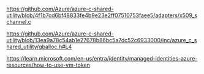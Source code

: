 https://github.com/Azure/azure-c-shared-utility/blob/4f1b7cd6bf48833fe4b9e23e2ff07510753faee5/adapters/x509_schannel.c

https://github.com/Azure/azure-c-shared-utility/blob/13ea9a78c54ab1e27678b86bc5a7dc52c6933000/inc/azure_c_shared_utility/gballoc.h#L4

https://learn.microsoft.com/en-us/entra/identity/managed-identities-azure-resources/how-to-use-vm-token

